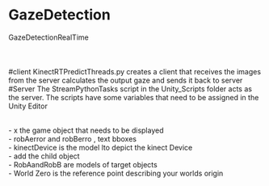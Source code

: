 # GazeDetection
GazeDetectionRealTime<br />
<br />
<br />
<br />
#client
KinectRTPredictThreads.py creates a client that receives the images from the server calculates the output gaze and sends it back to server<br />
#Server
The StreamPythonTasks script in the Unity_Scripts folder acts as the server. The scripts have some variables that need to be assigned in the Unity Editor

<br /> - x the game object that needs to be displayed
<br/> - robAerror and robBerro , text bboxes
<br/> - kinectDevice is the model lto depict the kinect Device
    <br/> - add the child object
<br/> - RobAandRobB are models of target objects
<br/> - World Zero is the reference point describing your worlds origin

